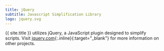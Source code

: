 ```yaml
---
title: jQuery
subtitle: Javascript Simplification Library
logo: jquery.svg
---
```


{{ site.title }} utilizes jQuery, a JavaScript plugin designed to simplify scripts. Visit [jquery.com](https://jquery.com){:.inline}{:target="_blank"} for more information on other projects.